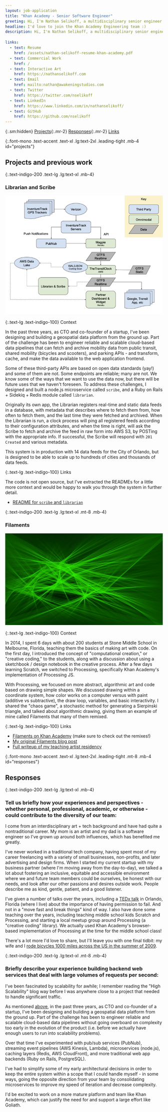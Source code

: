 ```yaml
---
layout: job-application
title: "Khan Academy - Senior Software Engineer"
greeting: Hi, I'm Nathan Selikoff, a multidisciplinary senior engineer!
headline: I'd love to join the Khan Academy Engineering team :)
description: Hi, I'm Nathan Selikoff, a multidisciplinary senior engineer, and I'd love to join the Khan Academy Engineering team :)

links:
  - text: Resume
    href: /assets/nathan-selikoff-resume-khan-academy.pdf
  - text: Commercial Work
    href: /
  - text: Interactive Art
    href: https://nathanselikoff.com
  - text: Email
    href: mailto:nathan@awakeningstudios.com
  - text: Twitter
    href: https://twitter.com/nselikoff
  - text: LinkedIn
    href: https://www.linkedin.com/in/nathanselikoff/
  - text: GitHub
    href: https://github.com/nselikoff
---
```


{:.sm:hidden}
[Projects](#projects){:.mr-2}
[Responses](#responses){:.mr-2}
[Links](#links)

{:.font-mono .text-accent .text-xl .lg:text-2xl .leading-tight .mb-4 id="projects"}

## Projects and previous work

{:.text-indigo-200 .text-lg .lg:text-xl .mb-4}

### Librarian and Scribe

![Omnimodal Realtime Data Flow](/assets/img/jobs/omnimodal-realtime-data-flow-720w.png)

{:.text-lg .text-indigo-100}
Context

In the past three years, as CTO and co-founder of a startup, I've been designing and building a geospatial data platform from the ground up. Part of the challenge has been to engineer reliable and scalable cloud-based data pipelines that can fetch and archive mobility data from public transit, shared mobility (bicycles and scooters), and parking APIs - and transform, cache, and make the data available to the web application frontend.

Some of these third-party APIs are based on open data standards (yay!) and some of them are not. Some endpoints are reliable; many are not. We know some of the ways that we want to use the data now, but there will be future uses that we haven't foreseen. To address these challenges, I designed and built a node.js microservice called `scribe`, and a Ruby on Rails + Sidekiq + Redis module called `librarian`.

Originally its own app, the Librarian registers real-time and static data feeds in a database, with metadata that describes where to fetch them from, how often to fetch them, and the last time they were fetched and archived. When the Librarian is run, a clock process will ping all registered feeds according to their configuration attributes, and when the time is right, will ask the Scribe to fetch and archive the feed in raw form into AWS S3, by POSTing with the appropriate info. If successful, the Scribe will respond with `201 Created` and various metadata.

This system is in production with 14 data feeds for the City of Orlando, but is designed to be able to scale up to hundreds of cities and thousands of data feeds.

{:.text-lg .text-indigo-100}
Links

The code is not open source, but I've extracted the READMEs for a little more context and would be happy to walk you through the system in further detail.

- [README for `scribe` and `librarian`](https://gist.github.com/nselikoff/77f00f055832d99543190fcaac6aa47c)

{:.text-indigo-200 .text-lg .lg:text-xl .mt-8 .mb-4}

### Filaments

![Filaments](/assets/img/jobs/filaments_0.jpg)

{:.text-lg .text-indigo-100}
Context

In 2014, I spent 6 days with about 200 students at Stone Middle School in Melbourne, Florida, teaching them the basics of making art with code. On the first day, I introduced the concept of "computational creation," or "creative coding," to the students, along with a discussion about using a sketchbook / design notebook in the creative process. After a few days learning Scratch, we switched to Processing, specifically Khan Academy's implementation of Processing JS.

With Processing, we focused on more abstract, algorithmic art and code based on drawing simple shapes. We discussed drawing within a coordinate system, how color works on a computer versus with paint (additive vs subtractive), the draw loop, variables, and basic interactivity. I shared the "chaos game", a stochastic method for generating a Sierpinski triangle, and talked about algorithmic drawing, giving them an example of mine called Filaments that many of them remixed.

{:.text-lg .text-indigo-100}
Links

- [Filaments on Khan Academy](https://www.khanacademy.org/computer-programming/filaments/2396343163) (make sure to check out the remixes!)
- [My original Filaments blog post](https://nathanselikoff.com/698/code-sketches/filaments)
- [Full writeup of my teaching artist residency](https://nathanselikoff.com/2316/events/teaching-artist-residency-stone-middle-school)

{:.font-mono .text-accent .text-xl .lg:text-2xl .leading-tight .mt-8 .mb-4 id="responses"}

## Responses

{:.text-indigo-200 .text-lg .lg:text-xl .mb-4}

### Tell us briefly how your experiences and perspectives - whether personal, professional, academic, or otherwise - could contribute to the diversity of our team:

I come from an interdisciplinary art + tech background and have had quite a nontraditional career. My mom is an artist and my dad is a software engineer so I've grown up around both influences, which has benefited me greatly.

I've never worked in a traditional tech company, having spent most of my career freelancing with a variety of small businesses, non-profits, and later advertising and design firms. When I started my current startup with my business partner (where I'm moving away from the day-to-day), we talked a lot about fostering an inclusive, equitable and accessible environment where we and future team members could be ourselves, be honest with our needs, and look after our other passions and desires outside work. People describe me as kind, gentle, patient, and a good listener.

I've given a number of talks over the years, including a [TEDx talk](https://www.youtube.com/watch?v=5v9wHJJ6uDQ) in Orlando, Florida (where I live) about the importance of having permission to fail. And not in a "move fast and break things" kind of way. I also have done some teaching over the years, including teaching middle school kids Scratch and Processing, and starting a local meetup group around Processing (a "creative coding" library). We actually used Khan Academy's browser-based implementation of Processing at the time for the middle school class!

There's a lot more I'd love to share, but I'll leave you with one final tidbit: my wife and I [rode bicycles 1000 miles across the US in the summer of 2009](https://www.youtube.com/watch?v=fKYUrGmXqIk).

{:.text-indigo-200 .text-lg .lg:text-xl .mt-8 .mb-4}

### Briefly describe your experience building backend web services that deal with large volumes of requests per second:

I've been fascinated by scalability for awhile; I remember reading the "High Scalability" blog way before I was anywhere close to a project that needed to handle significant traffic.

As mentioned [above](#projects), in the past three years, as CTO and co-founder of a startup, I've been designing and building a geospatial data platform from the ground up. Part of the challenge has been to engineer reliable and scalable cloud-based data pipelines without going overboard on complexity too early in the evolution of the product (i.e. before we actually have enough users to run into scalability problems).

Over that time I've experimented with pub/sub services (PubNub), streaming event pipelines (AWS Kinesis, Lambda), microservices (node.js), caching layers (Redis, AWS CloudFront), and more traditional web app backends (Ruby on Rails, PostgreSQL).

I've had to simplify some of my early architectural decisions in order to keep the entire system within a scope that I could handle myself - in some ways, going the opposite direction from your team by consolidating microservices to improve my speed of iteration and decrease complexity.

I'd be excited to work on a more mature platform and team like Khan Academy, which can justify the need for and support a large effort like Goliath.
